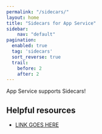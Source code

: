 ```yaml
---
permalink: "/sidecars/"
layout: home
title: "Sidecars for App Service"
sidebar:
    nav: "default"
pagination: 
  enabled: true
  tag: 'sidecars'
  sort_reverse: true
  trail: 
    before: 2
    after: 2
---
```


App Service supports Sidecars!

## Helpful resources

- [LINK GOES HERE]()
